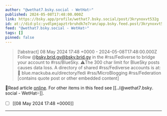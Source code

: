 ```yaml
---
author: "@wethat7․bsky․social - WetHat💦"
published: 2024-05-08T17:48:00.000Z
link: https://bsky.app/profile/wethat7.bsky.social/post/3krynoxvt532g
id: at://did:plc:yvdlpmjapztrbruhdk7e7ran/app.bsky.feed.post/3krynoxvt532g
feed: "@wethat7․bsky․social - WetHat💦"
tags: []
pinned: false
---
```

> [!abstract] 08 May 2024 17:48 +0000 - 2024-05-08T17:48:00.000Z
> Follow @bsky.brid.gy@bsky.brid.gy in the #rss/Fediverse to bridge your account to #rss/BlueSky. ⚠️The 300 char limit for BlueSky posts causes data loss. A directory of shared #rss/Fediverse accounts is at: 🔗 blue.mackuba.eu/directory/fedi #rss/MicroBlogging #rss/Federation [contains quote post or other embedded content]

🔗Read article [online](https://bsky.app/profile/wethat7.bsky.social/post/3krynoxvt532g). For other items in this feed see [[../@wethat7․bsky․social - WetHat💦]].

- [ ] [[08 May 2024 17꞉48 +0000]]
- - -

